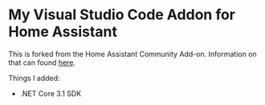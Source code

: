 # My Visual Studio Code Addon for Home Assistant

This is forked from the Home Assistant Community Add-on. Information on that can
found [here][hacaoPath].

Things I added:
- .NET Core 3.1 SDK

[hacaoPath]: https://github.com/hassio-addons/addon-vscode
